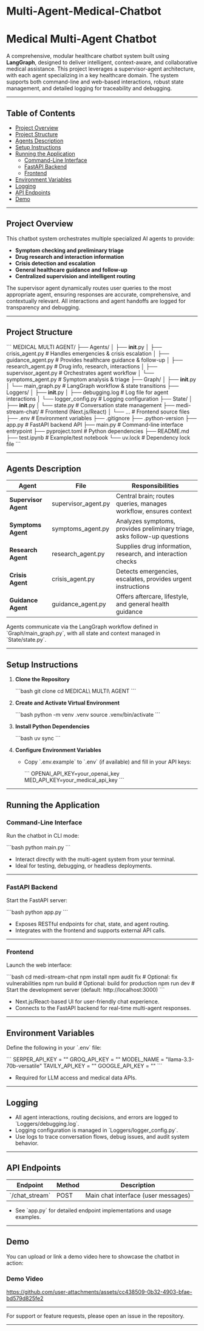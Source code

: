 # Multi-Agent-Medical-Chatbot


# Medical Multi-Agent Chatbot

A comprehensive, modular healthcare chatbot system built using **LangGraph**, designed to deliver intelligent, context-aware, and collaborative medical assistance. This project leverages a supervisor-agent architecture, with each agent specializing in a key healthcare domain. The system supports both command-line and web-based interactions, robust state management, and detailed logging for traceability and debugging.

---

## Table of Contents

- [Project Overview](#project-overview)  
- [Project Structure](#project-structure)  
- [Agents Description](#agents-description)  
- [Setup Instructions](#setup-instructions)  
- [Running the Application](#running-the-application)  
  - [Command-Line Interface](#command-line-interface)  
  - [FastAPI Backend](#fastapi-backend)  
  - [Frontend](#frontend)  
- [Environment Variables](#environment-variables)  
- [Logging](#logging)  
- [API Endpoints](#api-endpoints)  
- [Demo](#demo)   

---

## Project Overview

This chatbot system orchestrates multiple specialized AI agents to provide:  
- **Symptom checking and preliminary triage**  
- **Drug research and interaction information**  
- **Crisis detection and escalation**  
- **General healthcare guidance and follow-up**  
- **Centralized supervision and intelligent routing**

The supervisor agent dynamically routes user queries to the most appropriate agent, ensuring responses are accurate, comprehensive, and contextually relevant. All interactions and agent handoffs are logged for transparency and debugging.

---

## Project Structure

\`\`\`
MEDICAL MULTI AGENT/
├── Agents/
│   ├── __init__.py
│   ├── crisis_agent.py          # Handles emergencies & crisis escalation
│   ├── guidance_agent.py       # Provides healthcare guidance & follow-up
│   ├── research_agent.py       # Drug info, research, interactions
│   ├── supervisor_agent.py     # Orchestrates agent workflow
│   └── symptoms_agent.py       # Symptom analysis & triage
├── Graph/
│   ├── __init__.py
│   └── main_graph.py           # LangGraph workflow & state transitions
├── Loggers/
│   ├── __init__.py
│   ├── debugging.log           # Log file for agent interactions
│   └── logger_config.py        # Logging configuration
├── State/
│   ├── __init__.py
│   └── state.py                # Conversation state management
├── medi-stream-chat/           # Frontend (Next.js/React)
│   └── ...                    # Frontend source files
├── .env                       # Environment variables
├── .gitignore
├── .python-version
├── app.py                     # FastAPI backend API
├── main.py                    # Command-line interface entrypoint
├── pyproject.toml             # Python dependencies
├── README.md
├── test.ipynb                 # Example/test notebook
└── uv.lock                    # Dependency lock file
\`\`\`

---

## Agents Description

| Agent              | File                 | Responsibilities                                                        |
|--------------------|----------------------|------------------------------------------------------------------------|
| **Supervisor Agent**| supervisor_agent.py  | Central brain; routes queries, manages workflow, ensures context        |
| **Symptoms Agent**  | symptoms_agent.py    | Analyzes symptoms, provides preliminary triage, asks follow-up questions|
| **Research Agent**  | research_agent.py    | Supplies drug information, research, and interaction checks             |
| **Crisis Agent**    | crisis_agent.py      | Detects emergencies, escalates, provides urgent instructions            |
| **Guidance Agent**  | guidance_agent.py    | Offers aftercare, lifestyle, and general health guidance                |

Agents communicate via the LangGraph workflow defined in \`Graph/main_graph.py\`, with all state and context managed in \`State/state.py\`.

---

## Setup Instructions

1. **Clone the Repository**

   \`\`\`bash
   git clone <your-repo-url>
   cd MEDICAL\ MULTI\ AGENT
   \`\`\`

2. **Create and Activate Virtual Environment**

   \`\`\`bash
   python -m venv .venv
   source .venv/bin/activate
   \`\`\`

3. **Install Python Dependencies**

   \`\`\`bash
   uv sync
   \`\`\`

4. **Configure Environment Variables**

   - Copy \`.env.example\` to \`.env\` (if available) and fill in your API keys:

     \`\`\`
     OPENAI_API_KEY=your_openai_key
     MED_API_KEY=your_medical_api_key
     \`\`\`

---

## Running the Application

### Command-Line Interface

Run the chatbot in CLI mode:

\`\`\`bash
python main.py
\`\`\`

- Interact directly with the multi-agent system from your terminal.  
- Ideal for testing, debugging, or headless deployments.

---

### FastAPI Backend

Start the FastAPI server:

\`\`\`bash
python app.py
\`\`\`

- Exposes RESTful endpoints for chat, state, and agent routing.  
- Integrates with the frontend and supports external API calls.

---

### Frontend

Launch the web interface:

\`\`\`bash
cd medi-stream-chat
npm install
npm audit fix          # Optional: fix vulnerabilities
npm run build          # Optional: build for production
npm run dev            # Start the development server (default: http://localhost:3000)
\`\`\`

- Next.js/React-based UI for user-friendly chat experience.  
- Connects to the FastAPI backend for real-time multi-agent responses.

---

## Environment Variables

Define the following in your \`.env\` file:

\`\`\`
SERPER_API_KEY = ""
GROQ_API_KEY = ""
MODEL_NAME = "llama-3.3-70b-versatile"
TAVILY_API_KEY = ""
GOOGLE_API_KEY = ""
\`\`\`

- Required for LLM access and medical data APIs.  

---

## Logging

- All agent interactions, routing decisions, and errors are logged to \`Loggers/debugging.log\`.  
- Logging configuration is managed in \`Loggers/logger_config.py\`.  
- Use logs to trace conversation flows, debug issues, and audit system behavior.

---

## API Endpoints

| Endpoint       | Method | Description                      |
|----------------|--------|---------------------------------|
| \`/chat_stream\`        | POST   | Main chat interface (user messages)  |

- See \`app.py\` for detailed endpoint implementations and usage examples.

---

## Demo

You can upload or link a demo video here to showcase the chatbot in action:

### Demo Video



https://github.com/user-attachments/assets/cc438509-0b32-4903-bfae-bd579d825fe2



---

For support or feature requests, please open an issue in the repository.

---
